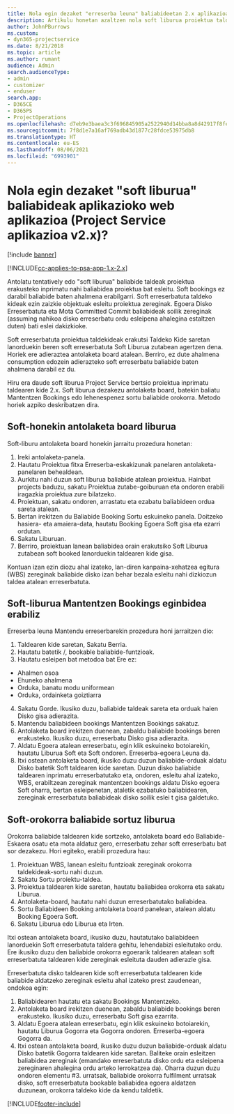 ```yaml
---
title: Nola egin dezaket "erreserba leuna" baliabideetan 2.x aplikazioaren bertsioan?
description: Artikulu honetan azaltzen nola soft liburua proiektua taldekideak Project Service batekin.
author: JohnPBurrows
ms.custom:
- dyn365-projectservice
ms.date: 8/21/2018
ms.topic: article
ms.author: rumant
audience: Admin
search.audienceType:
- admin
- customizer
- enduser
search.app:
- D365CE
- D365PS
- ProjectOperations
ms.openlocfilehash: d7eb9e3baea3c3f696845905a2522940d14bba8a8d42917f8fe1b90c7c443747
ms.sourcegitcommit: 7f8d1e7a16af769adb43d1877c28fdce53975db8
ms.translationtype: HT
ms.contentlocale: eu-ES
ms.lasthandoff: 08/06/2021
ms.locfileid: "6993901"
---
```

# <a name="how-do-i-soft-book-resources-in-the-web-app-project-service-app-v2x"></a>Nola egin dezaket "soft liburua" baliabideak aplikazioko web aplikazioa (Project Service aplikazioa v2.x)?

[!include [banner](../includes/psa-now-project-operations.md)]

[!INCLUDE[cc-applies-to-psa-app-1.x-2.x](../includes/cc-applies-to-psa-app-1x-2x.md)]

Antolatu tentatively edo "soft liburua" baliabide taldeak proiektua erakusteko inprimatu nahi baliabidea proiektua bat esleitu. Soft bookings ez darabil baliabide baten ahalmena erabilgarri. Soft erreserbatuta taldeko kideak ezin zaizkie objektuak esleitu proiektua zereginak. Egoera Disko Erreserbatuta eta Mota Committed Commit baliabideak soilik zereginak (assuming nahikoa disko erreserbatu ordu esleipena ahalegina estaltzen duten) bati eslei dakizkioke.

Soft erreserbatuta proiektua taldekideak erakutsi Taldeko Kide saretan lanorduekin beren soft erreserbatuta Soft Liburua zutabean agertzen dena. Horiek ere adieraztea antolaketa board atalean. Berriro, ez dute ahalmena consumption edozein adierazteko soft erreserbatu baliabide baten ahalmena darabil ez du.

Hiru era daude soft liburua Project Service bertsio proiektua inprimatu taldearen kide 2.x. Soft liburua dezakezu antolaketa board, batekin baliatu Mantentzen Bookings edo lehenespenez sortu baliabide orokorra. Metodo horiek azpiko deskribatzen dira.

## <a name="soft-book-with-the-schedule-board"></a>Soft-honekin antolaketa board liburua

Soft-liburu antolaketa board honekin jarraitu prozedura honetan: 
1. Ireki antolaketa-panela.
2. Hautatu Proiektua fitxa Erreserba-eskakizunak panelaren antolaketa-panelaren behealdean.
3. Aurkitu nahi duzun soft liburua baliabide atalean proiektua. Hainbat projects baduzu, sakatu Proiektua zutabe-goiburuan eta ondoren erabili iragazkia proiektua zure bilatzeko.
4. Proiektuan, sakatu ondoren, arrastatu eta ezabatu baliabideen ordua sareta atalean.
5. Bertan irekitzen du Baliabide Booking Sortu eskuineko panela. Doitzeko hasiera- eta amaiera-data, hautatu Booking Egoera Soft gisa eta ezarri ordutan. 
6. Sakatu Liburuan.
7. Berriro, proiektuan lanean baliabidea orain erakutsiko Soft Liburua zutabean soft booked lanorduekin taldearen kide gisa.

Kontuan izan ezin diozu ahal izateko, lan-diren kanpaina-xehatzea egitura (WBS) zereginak baliabide disko izan behar bezala esleitu nahi dizkiozun taldea atalean erreserbatuta.

## <a name="soft-book-using-the-maintain-bookings-feature"></a>Soft-liburua Mantentzen Bookings eginbidea erabiliz

Erreserba leuna Mantendu erreserbarekin prozedura honi jarraitzen dio:
1. Taldearen kide saretan, Sakatu Berria.
2. Hautatu batetik /, bookable baliabide-funtzioak.
3. Hautatu esleipen bat metodoa bat Ere ez:
- Ahalmen osoa
- Ehuneko ahalmena
- Orduka, banatu modu uniformean
- Orduka, ordainketa goiztiarra
4. Sakatu Gorde. Ikusiko duzu, baliabide taldeak sareta eta orduak haien Disko gisa adierazita.
5. Mantendu baliabideen bookings Mantentzen Bookings sakatuz.
6. Antolaketa board irekitzen duenean, zabaldu baliabide bookings beren erakusteko. Ikusiko duzu, erreserbatu Disko gisa adierazita.
7. Aldatu Egoera atalean erreserbatu, egin klik eskuineko botoiarekin, hautatu Liburua Soft eta Soft ondoren. Erreserba-egoera Leuna da.
8. Itxi ostean antolaketa board, ikusiko duzu duzun baliabide-orduak aldatu Disko batetik Soft taldearen kide saretan.
Duzun disko baliabide taldearen inprimatu erreserbatutako eta, ondoren, esleitu ahal izateko, WBS, erabiltzean zereginak mantentzen bookings aldatu Disko egoera Soft oharra, bertan esleipenetan, ataletik ezabatuko baliabidearen, zereginak erreserbatuta baliabideak disko soilik eslei t gisa galdetuko.

## <a name="soft-book-by-creating-a-generic-resource"></a>Soft-orokorra baliabide sortuz liburua

Orokorra baliabide taldearen kide sortzeko, antolaketa board edo Baliabide-Eskaera osatu eta mota aldatuz gero, erreserbatu zehar soft erreserbatu bat sor dezakezu.
Hori egiteko, erabili prozedura hau:

1. Proiektuan WBS, lanean esleitu funtzioak zereginak orokorra taldekideak-sortu nahi duzun.
2. Sakatu Sortu proiektu-taldea.
3. Proiektua taldearen kide saretan, hautatu baliabidea orokorra eta sakatu Liburua.
4. Antolaketa-board, hautatu nahi duzun erreserbatutako baliabidea.
5. Sortu Baliabideen Booking antolaketa board panelean, atalean aldatu Booking Egoera Soft.
6. Sakatu Liburua edo Liburua eta Irten.

Itxi ostean antolaketa board, ikusiko duzu, hautatutako baliabideen lanorduekin Soft erreserbatuta taldera gehitu, lehendabizi esleitutako ordu. Ere ikusiko duzu den baliabide orokorra egoerarik taldearen atalean soft erreserbatuta taldearen kide zereginak esleituta dauden adierazle gisa.

Erreserbatuta disko taldearen kide soft erreserbatuta taldearen kide baliabide aldatzeko zereginak esleitu ahal izateko prest zaudenean, ondokoa egin:

1. Baliabidearen hautatu eta sakatu Bookings Mantentzeko.
2. Antolaketa board irekitzen duenean, zabaldu baliabide bookings beren erakusteko. Ikusiko duzu, erreserbatu Soft gisa ezarrita.
3. Aldatu Egoera atalean erreserbatu, egin klik eskuineko botoiarekin, hautatu Liburua Gogorra eta Gogorra ondoren. Erreserba-egoera Gogorra da.
4. Itxi ostean antolaketa board, ikusiko duzu duzun baliabide-orduak aldatu Disko batetik Gogorra taldearen kide saretan. Baliteke orain esleitzen baliabidea zereginak (emandako erreserbatuta disko ordu eta esleipena zereginaren ahalegina ordu arteko lerrokatzea da). Oharra duzun duzu ondoren elementu #3. urratsak, baliabide orokorra fulfilment urratsak disko, soft erreserbatuta bookable baliabidea egoera aldatzen duzunean, orokorra taldeko kide da kendu taldetik.


[!INCLUDE[footer-include](../includes/footer-banner.md)]